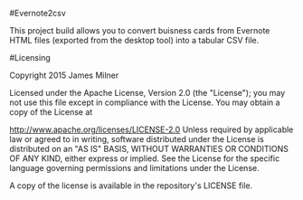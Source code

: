 #Evernote2csv  

This project build allows you to convert buisness cards from Evernote HTML files (exported from the desktop tool) into a tabular CSV file.


#Licensing

Copyright 2015 James Milner

Licensed under the Apache License, Version 2.0 (the "License"); you may not use this file except in compliance with the License. You may obtain a copy of the License at

http://www.apache.org/licenses/LICENSE-2.0
Unless required by applicable law or agreed to in writing, software distributed under the License is distributed on an "AS IS" BASIS, WITHOUT WARRANTIES OR CONDITIONS OF ANY KIND, either express or implied. See the License for the specific language governing permissions and limitations under the License.

A copy of the license is available in the repository's LICENSE file.
